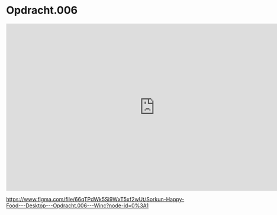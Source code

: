 # Opdracht.006

<iframe style="border: 1px solid rgba(0, 0, 0, 0.1);" width="800" height="450" src="https://www.figma.com/embed?embed_host=share&url=https%3A%2F%2Fwww.figma.com%2Ffile%2F66qTPdWk5Si9WxT5xf2wUt%2FSorkun-Happy-Food-Desktop-Opdracht.006-Winc%3Fnode-id%3D3%253A6" allowfullscreen></iframe>

https://www.figma.com/file/66qTPdWk5Si9WxT5xf2wUt/Sorkun-Happy-Food---Desktop---Opdracht.006---Winc?node-id=0%3A1


